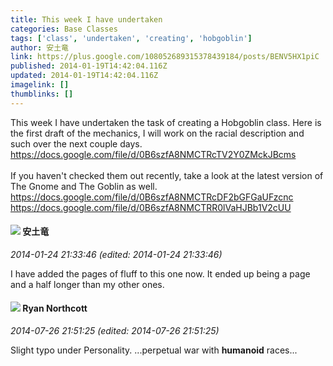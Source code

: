 ```yaml
---
title: This week I have undertaken
categories: Base Classes
tags: ['class', 'undertaken', 'creating', 'hobgoblin']
author: 安土竜
link: https://plus.google.com/108052689315378439184/posts/BENV5HX1piC
published: 2014-01-19T14:42:04.116Z
updated: 2014-01-19T14:42:04.116Z
imagelink: []
thumblinks: []
---
```


This week I have undertaken the task of creating a Hobgoblin class. Here is the first draft of the mechanics, I will work on the racial description and such over the next couple days.<br /><a href="https://docs.google.com/file/d/0B6szfA8NMCTRcTV2Y0ZMckJBcms" class="ot-anchor">https://docs.google.com/file/d/0B6szfA8NMCTRcTV2Y0ZMckJBcms</a><br /><br />If you haven&#39;t checked them out recently, take a look at the latest version of The Gnome and The Goblin as well.<br /><a href="https://docs.google.com/file/d/0B6szfA8NMCTRcDF2bGFGaUFzcnc" class="ot-anchor">https://docs.google.com/file/d/0B6szfA8NMCTRcDF2bGFGaUFzcnc</a><br /><a href="https://docs.google.com/file/d/0B6szfA8NMCTRR0lVaHJBb1V2cUU" class="ot-anchor">https://docs.google.com/file/d/0B6szfA8NMCTRR0lVaHJBb1V2cUU</a>
<div id='comment z13cwff4qxm2cd5dx22qyrobfrvviboyf04'>
  <h4><img src='{{site.baseurl}}//images/avatars/108052689315378439184_photo.jpg'> 安土竜</h4>
      <p><cite>2014-01-24 21:33:46 (edited: 2014-01-24 21:33:46)</cite></p>
        <p>I have added the pages of fluff to this one now. It ended up being a page and a half longer than my other ones.</p>
</div>
        

<div id='comment z13cwff4qxm2cd5dx22qyrobfrvviboyf04'>
  <h4><img src='{{site.baseurl}}//images/avatars/104471891079534032605_photo.jpg'> Ryan Northcott</h4>
      <p><cite>2014-07-26 21:51:25 (edited: 2014-07-26 21:51:25)</cite></p>
        <p>Slight typo under Personality. ...perpetual war with <b>humanoid</b> races...</p>
</div>
        